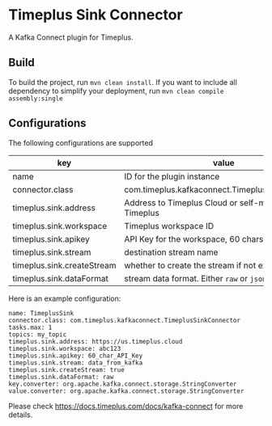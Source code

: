 # Timeplus Sink Connector

A Kafka Connect plugin for Timeplus.

## Build

To build the project, run `mvn clean install`. If you want to include all dependency to simplify your deployment, run `mvn clean compile assembly:single`

## Configurations

The following configurations are supported

| key                        | value                                              |
| -------------------------- | -------------------------------------------------- |
| name                       | ID for the plugin instance                         |
| connector.class            | com.timeplus.kafkaconnect.TimeplusSinkConnector    |
| timeplus.sink.address      | Address to Timeplus Cloud or self-managed Timeplus |
| timeplus.sink.workspace    | Timeplus workspace ID                              |
| timeplus.sink.apikey       | API Key for the workspace, 60 chars long           |
| timeplus.sink.stream       | destination stream name                            |
| timeplus.sink.createStream | whether to create the stream if not exist          |
| timeplus.sink.dataFormat   | stream data format. Either `raw` or `json`         |

Here is an example configuration:

```properties
name: TimeplusSink
connector.class: com.timeplus.kafkaconnect.TimeplusSinkConnector
tasks.max: 1
topics: my_topic
timeplus.sink.address: https://us.timeplus.cloud
timeplus.sink.workspace: abc123
timeplus.sink.apikey: 60_char_API_Key
timeplus.sink.stream: data_from_kafka
timeplus.sink.createStream: true
timeplus.sink.dataFormat: raw
key.converter: org.apache.kafka.connect.storage.StringConverter
value.converter: org.apache.kafka.connect.storage.StringConverter
```

Please check https://docs.timeplus.com/docs/kafka-connect for more details.
